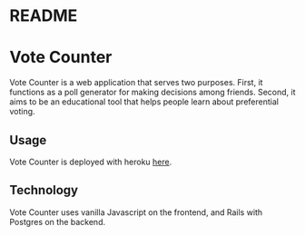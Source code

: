 # README




# Vote Counter
Vote Counter is a web application that serves two purposes. First, it functions as a poll generator for making decisions among friends. Second, it aims to be an educational tool that helps people learn about preferential voting.

## Usage

Vote Counter is deployed with heroku [here](https://powerful-shore-69344.herokuapp.com/polls).

## Technology

Vote Counter uses vanilla Javascript on the frontend, and Rails with Postgres on the backend.

